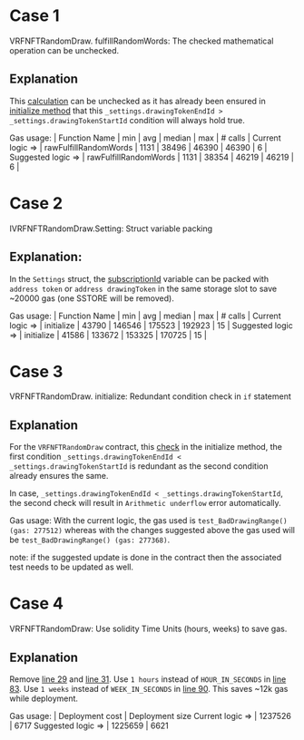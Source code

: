 # Case 1
VRFNFTRandomDraw. fulfillRandomWords: The checked mathematical operation can be unchecked.

## Explanation
This [calculation](https://github.com/code-423n4/2022-12-forgeries/blob/main/src/VRFNFTRandomDraw.sol#L249) can be unchecked as it has already been ensured in [initialize method](https://github.com/code-423n4/2022-12-forgeries/blob/main/src/VRFNFTRandomDraw.sol#L112) that this `_settings.drawingTokenEndId > _settings.drawingTokenStartId` condition will always hold true.

Gas usage:
                             | Function Name              | min   | avg    | median | max  | # calls |
Current logic => | rawFulfillRandomWords | 1131 | 38496 | 46390 | 46390 | 6 |
Suggested logic => | rawFulfillRandomWords | 1131 | 38354 | 46219 | 46219 | 6 |

# Case 2
IVRFNFTRandomDraw.Setting: Struct variable packing

## Explanation: 
In the `Settings` struct, the [subscriptionId](https://github.com/code-423n4/2022-12-forgeries/blob/main/src/interfaces/IVRFNFTRandomDraw.sol#L89) variable can be packed with `address token` or `address drawingToken` in the same storage slot to save ~20000 gas (one SSTORE will be removed).

Gas usage:
                   | Function Name    | min   | avg    | median | max  | # calls |
Current logic => | initialize  | 43790  | 146546 | 175523 | 192923 | 15 |
Suggested logic => | initialize | 41586 | 133672 | 153325 | 170725 | 15 |

# Case 3
VRFNFTRandomDraw. initialize: Redundant condition check in `if` statement

## Explanation

For the `VRFNFTRandomDraw` contract, this [check](https://github.com/code-423n4/2022-12-forgeries/blob/main/src/VRFNFTRandomDraw.sol#L113) in the initialize method, the first condition `_settings.drawingTokenEndId < _settings.drawingTokenStartId` is redundant as the second condition already ensures the same.

In case, `_settings.drawingTokenEndId < _settings.drawingTokenStartId`, the second check will result in `Arithmetic underflow` error automatically.

Gas usage:
With the current logic, the gas used is `test_BadDrawingRange() (gas: 277512)` whereas with the changes suggested above the gas used will be `test_BadDrawingRange() (gas: 277368)`.

note: if the suggested update is done in the contract then the associated test needs to be updated as well.

# Case 4
VRFNFTRandomDraw: Use solidity Time Units (hours, weeks) to save gas.

## Explanation
Remove [line 29](https://github.com/code-423n4/2022-12-forgeries/blob/main/src/VRFNFTRandomDraw.sol#L29) and [line 31](https://github.com/code-423n4/2022-12-forgeries/blob/main/src/VRFNFTRandomDraw.sol#L31). Use `1 hours` instead of `HOUR_IN_SECONDS` in [line 83](https://github.com/code-423n4/2022-12-forgeries/blob/main/src/VRFNFTRandomDraw.sol#L83). Use `1 weeks` instead of `WEEK_IN_SECONDS` in [line 90](https://github.com/code-423n4/2022-12-forgeries/blob/main/src/VRFNFTRandomDraw.sol#L90). This saves ~12k gas while deployment.

Gas usage:
                            | Deployment cost | Deployment size
Current logic => | 1237526               | 6717
Suggested logic => | 1225659          | 6621